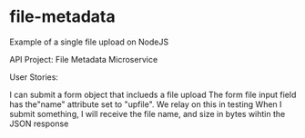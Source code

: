 # file-metadata
Example of a single file upload on NodeJS

API Project: File Metadata Microservice

User Stories:


I can submit a form object that inclueds a file upload
The form file input field has the"name" attribute set to "upfile". We relay on this in testing
When I submit something, I will receive the file name, and size in bytes wihtin the JSON response
